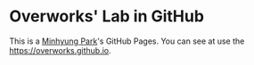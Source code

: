 # Overworks' Lab in GitHub

This is a [Minhyung Park](https://overworks.github.com/)'s GitHub Pages. You can see at use the https://overworks.github.io.